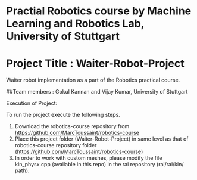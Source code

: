 # Practial Robotics course by Machine Learning and Robotics Lab, University of Stuttgart

# Project Title : Waiter-Robot-Project

Waiter robot implementation as a part of the Robotics practical course.

##Team members : Gokul Kannan and Vijay Kumar, University of Stuttgart

Execution of Project:

To run the project execute the following steps.

1. Download the robotics-course repository from https://github.com/MarcToussaint/robotics-course
2. Place this project folder (Waiter-Robot-Project) in same level as that of robotics-course repository folder (https://github.com/MarcToussaint/robotics-course)
3. In order to work with custom meshes, please modify the file kin_physx.cpp (available in this repo) in the rai repository (rai/rai/kin/ path).
